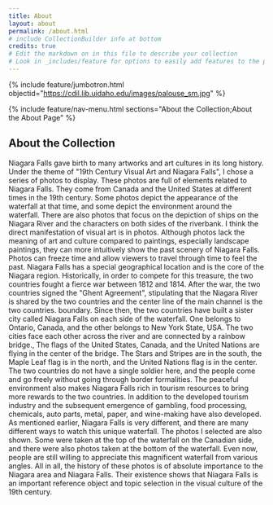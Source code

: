 ```yaml
---
title: About
layout: about
permalink: /about.html
# include CollectionBuilder info at bottom
credits: true
# Edit the markdown on in this file to describe your collection
# Look in _includes/feature for options to easily add features to the page
---
```


{% include feature/jumbotron.html objectid="https://cdil.lib.uidaho.edu/images/palouse_sm.jpg" %}

{% include feature/nav-menu.html sections="About the Collection;About the About Page" %}

## About the Collection

  Niagara Falls gave birth to many artworks and art cultures in its long history. Under the theme of "19th Century Visual Art and Niagara Falls", I chose a series of photos to display. These photos are full of elements related to Niagara Falls. They come from Canada and the United States at different times in the 19th century. Some photos depict the appearance of the waterfall at that time, and some depict the environment around the waterfall. There are also photos that focus on the depiction of ships on the Niagara River and the characters on both sides of the riverbank. I think the direct manifestation of visual art is in photos. Although photos lack the meaning of art and culture compared to paintings, especially landscape paintings, they can more intuitively show the past scenery of Niagara Falls. Photos can freeze time and allow viewers to travel through time to feel the past. 
  Niagara Falls has a special geographical location and is the core of the Niagara region. Historically, in order to compete for this treasure, the two countries fought a fierce war between 1812 and 1814. After the war, the two countries signed the "Ghent Agreement", stipulating that the Niagara River is shared by the two countries and the center line of the main channel is the two countries. boundary. Since then, the two countries have built a sister city called Niagara Falls on each side of the waterfall. One belongs to Ontario, Canada, and the other belongs to New York State, USA. The two cities face each other across the river and are connected by a rainbow bridge., The flags of the United States, Canada, and the United Nations are flying in the center of the bridge. The Stars and Stripes are in the south, the Maple Leaf flag is in the north, and the United Nations flag is in the center. The two countries do not have a single soldier here, and the people come and go freely without going through border formalities. The peaceful environment also makes Niagara Falls rich in tourism resources to bring more rewards to the two countries. In addition to the developed tourism industry and the subsequent emergence of gambling, food processing, chemicals, auto parts, metal, paper, and wine-making have also developed.
  As mentioned earlier, Niagara Falls is very different, and there are many different ways to watch this unique waterfall. The photos I selected are also shown. Some were taken at the top of the waterfall on the Canadian side, and there were also photos taken at the bottom of the waterfall. Even now, people are still willing to appreciate this magnificent waterfall from various angles.
  All in all, the history of these photos is of absolute importance to the Niagara area and Niagara Falls. Their existence shows that Niagara Falls is an important reference object and topic selection in the visual culture of the 19th century.

